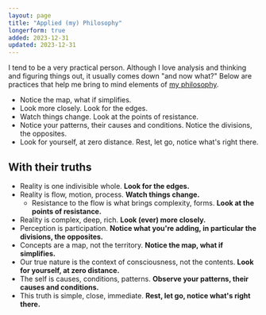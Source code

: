 ```yaml
---
layout: page
title: "Applied (my) Philosophy"
longerform: true
added: 2023-12-31
updated: 2023-12-31
---
```


I tend to be a very practical person. Although I love analysis and thinking and figuring things out, it usually comes down "and now what?" Below are practices that help me bring to mind elements of [my philosophy](/thinking/my-philosophy/).

- Notice the map, what if simplifies.
- Look more closely. Look for the edges.
- Watch things change. Look at the points of resistance.
- Notice your patterns, their causes and conditions. Notice the divisions, the opposites.
- Look for yourself, at zero distance. Rest, let go, notice what's right there.

## With their truths

- Reality is one indivisible whole. **Look for the edges.**
- Reality is flow, motion, process. **Watch things change.**
	- Resistance to the flow is what brings complexity, forms. **Look at the points of resistance.**
- Reality is complex, deep, rich. **Look (ever) more closely.**
- Perception is participation. **Notice what you're adding, in particular the divisions, the opposites.**
- Concepts are a map, not the territory. **Notice the map, what if simplifies.**
- Our true nature is the context of consciousness, not the contents. **Look for yourself, at zero distance.**
- The self is causes, conditions, patterns. **Observe your patterns, their causes and conditions.**
- This truth is simple, close, immediate. **Rest, let go, notice what's right there.**
